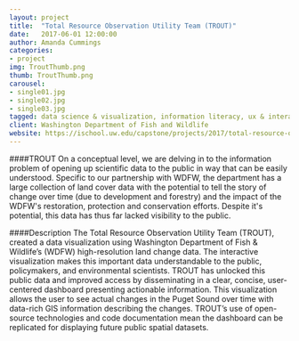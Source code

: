 ```yaml
---
layout: project
title:  "Total Resource Observation Utility Team (TROUT)"
date:   2017-06-01 12:00:00
author: Amanda Cummings
categories:
- project
img: TroutThumb.png
thumb: TroutThumb.png
carousel:
- single01.jpg
- single02.jpg
- single03.jpg
tagged: data science & visualization, information literacy, ux & interaction design
client: Washington Department of Fish and Wildlife
website: https://ischool.uw.edu/capstone/projects/2017/total-resource-observation-utility-team-trout
---
```

####TROUT
On a conceptual level, we are delving in to the information problem of opening up scientific data to the public in way that can be easily understood. Specific to our partnership with WDFW, the department has a large collection of land cover data with the potential to tell the story of change over time (due to development and forestry) and the impact of the WDFW's restoration, protection and conservation efforts. Despite it's potential, this data has thus far lacked visibility to the public.

####Description
The Total Resource Observation Utility Team (TROUT), created a data visualization using Washington Department of Fish & Wildlife’s (WDFW) high-resolution land change data. The interactive visualization makes this important data understandable to the public, policymakers, and environmental scientists. TROUT has unlocked this public data and improved access by disseminating in a clear, concise, user-centered dashboard presenting actionable information. This visualization allows the user to see actual changes in the Puget Sound over time with data-rich GIS information describing the changes. TROUT’s use of open-source technologies and code documentation mean the dashboard can be replicated for displaying future public spatial datasets.

